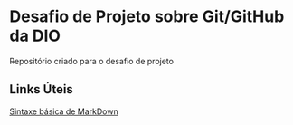 # Desafio de Projeto sobre Git/GitHub da DIO

Repositório criado para o desafio de projeto

## Links Úteis

[Sintaxe básica de MarkDown](https://www.markdownguide.org/)
